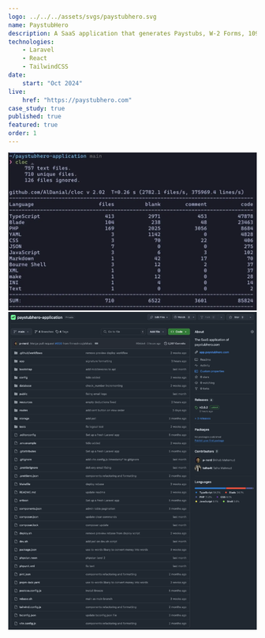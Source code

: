 ```yaml
---
logo: ../../../assets/svgs/paystubhero.svg
name: PaystubHero
description: A SaaS application that generates Paystubs, W-2 Forms, 1099 MISC, 1099 NEC, and other financial documents. It has user profile management and a comprehensive admin dashboard for handling administrative tasks.
technologies:
    - Laravel
    - React
    - TailwindCSS
date:
    start: "Oct 2024"
live:
    href: "https://paystubhero.com"
case_study: true
published: true
featured: true
order: 1
---
```


![Line of code written](./codes.webp)
![Github Repository](./repository.webp)
